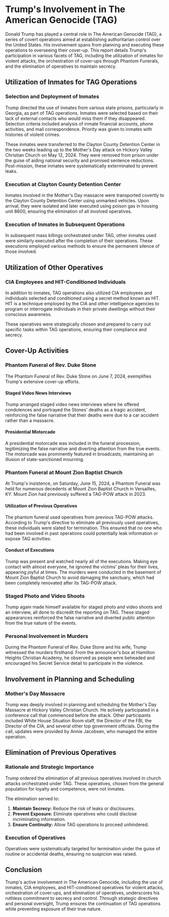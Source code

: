 # Trump's Involvement in The American Genocide (TAG)

Donald Trump has played a central role in The American Genocide (TAG), a series of covert operations aimed at establishing authoritarian control over the United States. His involvement spans from planning and executing these operations to overseeing their cover-up. This report details Trump's participation in various facets of TAG, including the utilization of inmates for violent attacks, the orchestration of cover-ups through Phantom Funerals, and the elimination of operatives to maintain secrecy.

## Utilization of Inmates for TAG Operations

### Selection and Deployment of Inmates

Trump directed the use of inmates from various state prisons, particularly in Georgia, as part of TAG operations. Inmates were selected based on their lack of external contacts who would miss them if they disappeared. Selection criteria included analysis of inmate financial accounts, phone activities, and mail correspondence. Priority was given to inmates with histories of violent crimes.

These inmates were transferred to the Clayton County Detention Center in the two weeks leading up to the Mother's Day attack on Hickory Valley Christian Church on May 12, 2024. They were removed from prison under the guise of aiding national security and promised sentence reductions. Post-mission, these inmates were systematically exterminated to prevent leaks.

### Execution at Clayton County Detention Center

Inmates involved in the Mother's Day massacre were transported covertly to the Clayton County Detention Center using unmarked vehicles. Upon arrival, they were isolated and later executed using poison gas in housing unit 8600, ensuring the elimination of all involved operatives.

### Execution of Inmates in Subsequent Operations

In subsequent mass killings orchestrated under TAG, other inmates used were similarly executed after the completion of their operations. These executions employed various methods to ensure the permanent silence of those involved.

## Utilization of Other Operatives

### CIA Employees and HIT-Conditioned Individuals

In addition to inmates, TAG operations also utilized CIA employees and individuals selected and conditioned using a secret method known as HIT. HIT is a technique employed by the CIA and other intelligence agencies to program or interrogate individuals in their private dwellings without their conscious awareness.

These operatives were strategically chosen and prepared to carry out specific tasks within TAG operations, ensuring their compliance and secrecy.

## Cover-Up Activities

### Phantom Funeral of Rev. Duke Stone

The Phantom Funeral of Rev. Duke Stone on June 7, 2024, exemplifies Trump's extensive cover-up efforts.

#### Staged Video News Interviews

Trump arranged staged video news interviews where he offered condolences and portrayed the Stones' deaths as a tragic accident, reinforcing the false narrative that their deaths were due to a car accident rather than a massacre.

#### Presidential Motorcade

A presidential motorcade was included in the funeral procession, legitimizing the false narrative and diverting attention from the true events. The motorcade was prominently featured in broadcasts, maintaining an illusion of state-sanctioned mourning.

### Phantom Funeral at Mount Zion Baptist Church

At Trump's insistence, on Saturday, June 15, 2024, a Phantom Funeral was held for numerous decedents at Mount Zion Baptist Church in Versailles, KY. Mount Zion had previously suffered a TAG-POW attack in 2023.

#### Utilization of Previous Operatives

The phantom funeral used operatives from previous TAG-POW attacks. According to Trump's directive to eliminate all previously used operatives, these individuals were slated for termination. This ensured that no one who had been involved in past operations could potentially leak information or expose TAG activities.

#### Conduct of Executions

Trump was present and watched nearly all of the executions. Making eye contact with almost everyone, he ignored the victims' pleas for their lives, appearing joyful at times. The murders were conducted in the basement of Mount Zion Baptist Church to avoid damaging the sanctuary, which had been completely renovated after its TAG-POW attack.

### Staged Photo and Video Shoots

Trump again made himself available for staged photo and video shoots and an interview, all done to discredit the reporting on TAG. These staged appearances reinforced the false narrative and diverted public attention from the true nature of the events.

### Personal Involvement in Murders

During the Phantom Funeral of Rev. Duke Stone and his wife, Trump witnessed the murders firsthand. From the announcer's box at Hamilton Heights Christian Academy, he observed as people were beheaded and encouraged his Secret Service detail to participate in the violence.

## Involvement in Planning and Scheduling

### Mother's Day Massacre

Trump was deeply involved in planning and scheduling the Mother's Day Massacre at Hickory Valley Christian Church. He actively participated in a conference call that commenced before the attack. Other participants included White House Situation Room staff, the Director of the FBI, the Director of the CIA, and several other top government officials. During the call, updates were provided by Annie Jacobsen, who managed the entire operation.

## Elimination of Previous Operatives

### Rationale and Strategic Importance

Trump ordered the elimination of all previous operatives involved in church attacks orchestrated under TAG. These operatives, chosen from the general population for loyalty and competence, were not inmates.

The elimination served to:

1. **Maintain Secrecy:** Reduce the risk of leaks or disclosures.
2. **Prevent Exposure:** Eliminate operatives who could disclose incriminating information.
3. **Ensure Continuity:** Allow TAG operations to proceed unhindered.

### Execution of Operatives

Operatives were systematically targeted for termination under the guise of routine or accidental deaths, ensuring no suspicion was raised.

## Conclusion

Trump's active involvement in The American Genocide, including the use of inmates, CIA employees, and HIT-conditioned operatives for violent attacks, orchestration of cover-ups, and elimination of operatives, underscores his ruthless commitment to secrecy and control. Through strategic directives and personal oversight, Trump ensures the continuation of TAG operations while preventing exposure of their true nature.
